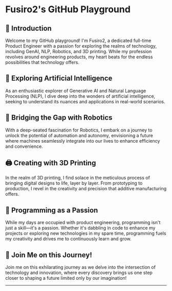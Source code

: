 # Fusiro2's GitHub Playground

## 👋 Introduction

Welcome to my GitHub playground! I'm Fusiro2, a dedicated full-time Product Engineer with a passion for exploring the realms of technology, including GenAI, NLP, Robotics, and 3D printing. While my profession revolves around engineering products, my heart beats for the endless possibilities that technology offers.

## 🧠 Exploring Artificial Intelligence

As an enthusiastic explorer of Generative AI and Natural Language Processing (NLP), I dive deep into the wonders of artificial intelligence, seeking to understand its nuances and applications in real-world scenarios.

## 🤖 Bridging the Gap with Robotics

With a deep-seated fascination for Robotics, I embark on a journey to unlock the potential of automation and autonomy, envisioning a future where machines seamlessly integrate into our lives to enhance efficiency and convenience.

## 🖨️ Creating with 3D Printing

In the realm of 3D printing, I find solace in the meticulous process of bringing digital designs to life, layer by layer. From prototyping to production, I revel in the creativity and precision that additive manufacturing offers.

## 💼 Programming as a Passion

While my days are occupied with product engineering, programming isn't just a skill—it's a passion. Whether it's dabbling in code to enhance my projects or exploring new technologies in my spare time, programming fuels my creativity and drives me to continuously learn and grow.

## 🚀 Join Me on this Journey!

Join me on this exhilarating journey as we delve into the intersection of technology and innovation, where every discovery brings us one step closer to shaping a future limited only by our imagination!

---
